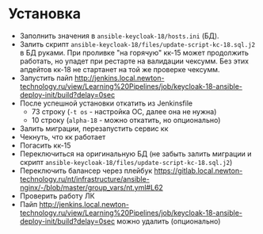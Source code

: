 # Установка
- Заполнить значения в `ansible-keycloak-18/hosts.ini` (БД).
- Залить скрипт `ansible-keycloak-18/files/update-script-kc-18.sql.j2` в БД руками. При проливке "на горячую" кк-15 может продолжить работать, но упадет при рестарте на валидации чексумм. Без этих апдейтов кк-18 не стартанет на той же проверке чексумм.
- Запустить пайп http://jenkins.local.newton-technology.ru/view/Learning%20Pipelines/job/keycloak-18-ansible-deploy-init/build?delay=0sec
- После успешной установки откатить из Jenkinsfile 
    - 73 строку (`-t os` - настройка ОС, далее она не нужна)
    - 10 строку (`alpha-18` - можно откатить, но опционально)
- Залить миграции, перезапустить сервис кк
- Чекнуть, что кк работает
- Погасить кк-15
- Переключиться на оригинальную БД (не забыть залить миграции и скрипт `ansible-keycloak-18/files/update-script-kc-18.sql.j2`)
- Переключить балансер через плейбук https://gitlab.local.newton-technology.ru/nt/infrastructure/ansible-nginx/-/blob/master/group_vars/nt.yml#L62
- Проверить работу ЛК
- Пайп http://jenkins.local.newton-technology.ru/view/Learning%20Pipelines/job/keycloak-18-ansible-deploy-init/build?delay=0sec можно удалить (опционально)
